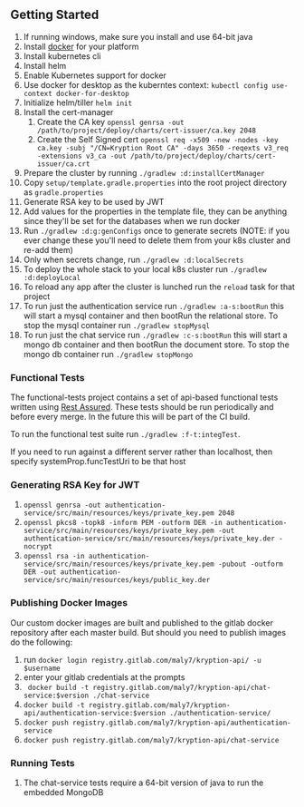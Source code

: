 ## Getting Started
1. If running windows, make sure you install and use 64-bit java
1. Install [docker](https://docs.docker.com/) for your platform
1. Install kubernetes cli
1. Install helm
1. Enable Kubernetes support for docker
1. Use docker for desktop as the kuberntes context: `kubectl config use-context docker-for-desktop`
1. Initialize helm/tiller `helm init`
1. Install the cert-manager
    1. Create the CA key `openssl genrsa -out /path/to/project/deploy/charts/cert-issuer/ca.key 2048`
    1. Create the Self Signed cert `openssl req -x509 -new -nodes -key ca.key -subj "/CN=Kryption Root CA" -days 3650 -reqexts v3_req -extensions v3_ca -out /path/to/project/deploy/charts/cert-issuer/ca.crt`
1. Prepare the cluster by running `./gradlew :d:installCertManager`
1. Copy `setup/template.gradle.properties` into the root project directory as `gradle.properties`
1. Generate RSA key to be used by JWT 
1. Add values for the properties in the template file, they can be anything since they'll be set for the databases when we run docker
1. Run `./gradlew :d:g:genConfigs` once to generate secrets (NOTE: if you ever change these you'll need to delete them from your k8s cluster and re-add them)
1. Only when secrets change, run `./gradlew :d:localSecrets`
1. To deploy the whole stack to your local k8s cluster run `./gradlew :d:deployLocal`
1. To reload any app after the cluster is lunched run the `reload` task for that project
1. To run just the authentication service run `./gradlew :a-s:bootRun` this will start a mysql container and then bootRun the relational store. To stop the mysql container run `./gradlew stopMysql`
1. To run just the chat service run `./gradlew :c-s:bootRun` this will start a mongo db container and then bootRun the document store. To stop the mongo db container run `./gradlew stopMongo`


### Functional Tests
The functional-tests project contains a set of api-based functional tests written using [Rest Assured](https://github.com/rest-assured/rest-assured/). These tests should be run periodically and before every merge. In the future this will be part of the CI build.

To run the functional test suite run `./gradlew :f-t:integTest`.

If you need to run against a different server rather than localhost, then specify systemProp.funcTestUri to be that host

### Generating RSA Key for JWT
1. `openssl genrsa -out authentication-service/src/main/resources/keys/private_key.pem 2048`
1. `openssl pkcs8 -topk8 -inform PEM -outform DER -in authentication-service/src/main/resources/keys/private_key.pem -out authentication-service/src/main/resources/keys/private_key.der -nocrypt`
1. `openssl rsa -in authentication-service/src/main/resources/keys/private_key.pem -pubout -outform DER -out authentication-service/src/main/resources/keys/public_key.der`

### Publishing Docker Images
Our custom docker images are built and published to the gitlab docker repository after each master build. But should you need to publish images do the following:
1. run `docker login registry.gitlab.com/maly7/kryption-api/ -u $username`
1. enter your gitlab credentials at the prompts
1. ` docker build -t registry.gitlab.com/maly7/kryption-api/chat-service:$version ./chat-service`
1. `docker build -t registry.gitlab.com/maly7/kryption-api/authentication-service:$version ./authentication-service/`
1. `docker push registry.gitlab.com/maly7/kryption-api/authentication-service`
1. `docker push registry.gitlab.com/maly7/kryption-api/chat-service`

### Running Tests
1. The chat-service tests require a 64-bit version of java to run the embedded MongoDB
